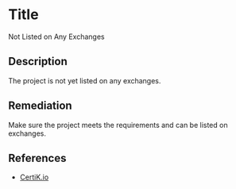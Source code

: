 # Title 
Not Listed on Any Exchanges

## Description 
The project is not yet listed on any exchanges.

## Remediation
Make sure the project meets the requirements and can be listed on exchanges.

## References 
* [CertiK.io](https://certik.io)
